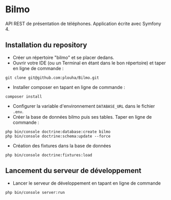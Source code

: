 # Bilmo
API REST de présentation de téléphones.
Application écrite avec Symfony 4.

## Installation du repository

- Créer un répertoire "bilmo" et se placer dedans.
- Ouvrir votre IDE (ou un Terminal en étant dans le bon répertoire) et taper en ligne de commande :
```
git clone git@github.com:plouha/Bilmo.git
```
- Installer composer en tapant en ligne de commande :
```
composer install
```
- Configurer la variable d'environnement `DATABASE_URL` dans le fichier `.env`.
- Créer la base de données bilmo puis ses tables. Taper en ligne de commande :
```
php bin/console doctrine:database:create bilmo
php bin/console doctrine:schema:update --force
```
- Création des fixtures dans la base de données
```
php bin/console doctrine:fixtures:load
```

## Lancement du serveur de développement

- Lancer le serveur de développement en tapant en ligne de commande
```
php bin/console server:run
```
